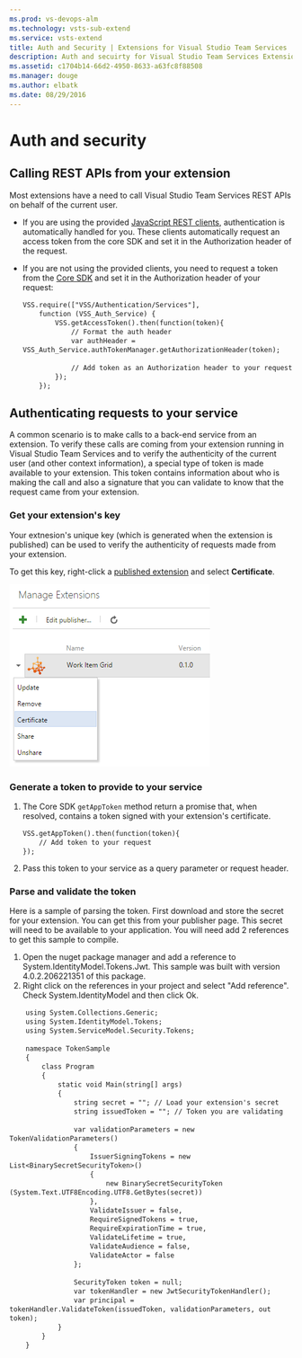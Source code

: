 ```yaml
---
ms.prod: vs-devops-alm
ms.technology: vsts-sub-extend
ms.service: vsts-extend
title: Auth and Security | Extensions for Visual Studio Team Services
description: Auth and secuirty for Visual Studio Team Services Extensions
ms.assetid: c1704b14-66d2-4950-8633-a63fc8f88508
ms.manager: douge
ms.author: elbatk
ms.date: 08/29/2016
---
```


# Auth and security

## Calling REST APIs from your extension

Most extensions have a need to call Visual Studio Team Services REST APIs on behalf of the current user. 
* If you are using the provided [JavaScript REST clients](../reference/client/rest-clients.md), authentication is automatically handled for you. These clients automatically request an access token from the core SDK and set it in the Authorization header of the request.
* If you are not using the provided clients, you need to request a token from the [Core SDK](../reference/client/core-sdk.md) and set it in the Authorization header of your request:

    ```
    VSS.require(["VSS/Authentication/Services"],
        function (VSS_Auth_Service) {
            VSS.getAccessToken().then(function(token){
                // Format the auth header
                var authHeader = VSS_Auth_Service.authTokenManager.getAuthorizationHeader(token);
                
                // Add token as an Authorization header to your request
            });
        });
    ```

## Authenticating requests to your service

A common scenario is to make calls to a back-end service from an extension. To verify these calls are coming from your extension running in Visual Studio Team Services and to verify the authenticity of the current user (and other context information), a special type of token is made available to your extension. This token contains information about who is making the call and also a signature that you can validate to know that the request came from your extension. 

### Get your extension's key

Your extnesion's unique key (which is generated when the extension is published) can be used to verify the authenticity of requests made from your extension.

To get this key, right-click a [published extension](../publish/overview.md) and select **Certificate**.

![key](./_img/get-extension-key.png)

### Generate a token to provide to your service

1. The Core SDK `getAppToken` method return a promise that, when resolved, contains a token signed with your extension's certificate.

    ```
    VSS.getAppToken().then(function(token){
        // Add token to your request
    });
    ```

2. Pass this token to your service as a query parameter or request header.

### Parse and validate the token

Here is a sample of parsing the token.  First download and store the secret for your extension.  You can get this from your publisher page.  This secret will need to be available to your application.
You will need add 2 references to get this sample to compile.  
1. Open the nuget package manager and add a reference to System.IdentityModel.Tokens.Jwt.  This sample was built with version 4.0.2.206221351 of this package.
2. Right click on the references in your project and select "Add reference".  Check System.IdentityModel and then click Ok.

```
	using System.Collections.Generic;
	using System.IdentityModel.Tokens;
	using System.ServiceModel.Security.Tokens;

	namespace TokenSample
	{
		class Program
		{
			static void Main(string[] args)
			{
				string secret = ""; // Load your extension's secret
				string issuedToken = ""; // Token you are validating
				
				var validationParameters = new TokenValidationParameters()
				{
					IssuerSigningTokens = new List<BinarySecretSecurityToken>()
					{
						new BinarySecretSecurityToken (System.Text.UTF8Encoding.UTF8.GetBytes(secret))
					},
					ValidateIssuer = false,
					RequireSignedTokens = true,
					RequireExpirationTime = true,
					ValidateLifetime = true,
					ValidateAudience = false,
					ValidateActor = false
				};

				SecurityToken token = null;
				var tokenHandler = new JwtSecurityTokenHandler();
				var principal = tokenHandler.ValidateToken(issuedToken, validationParameters, out token);
			}
		}
	}
```


